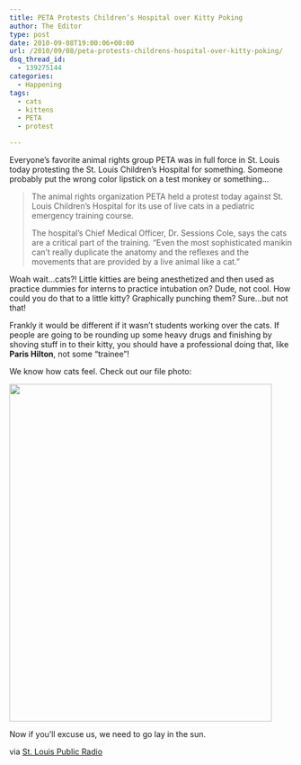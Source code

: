 ```yaml
---
title: PETA Protests Children’s Hospital over Kitty Poking
author: The Editor
type: post
date: 2010-09-08T19:00:06+00:00
url: /2010/09/08/peta-protests-childrens-hospital-over-kitty-poking/
dsq_thread_id:
  - 139275144
categories:
  - Happening
tags:
  - cats
  - kittens
  - PETA
  - protest

---
```

[<img class="alignright size-full wp-image-6669" title="Back Camera" src="http://media.punchingkitty.com/wordpress/2010/09/IMG_0869.jpg?filter=polaroid&w=250" alt="" />][1]Everyone&#8217;s favorite animal rights group PETA was in full force in St. Louis today protesting the St. Louis Children&#8217;s Hospital for something. Someone probably put the wrong color lipstick on a test monkey or something&#8230;

> The animal rights organization PETA held a protest today against St. Louis Children&#8217;s Hospital for its use of live cats in a pediatric emergency training course.
> 
> The hospital&#8217;s Chief Medical Officer, Dr. Sessions Cole, says the cats are a critical part of the training. &#8220;Even the most sophisticated manikin can&#8217;t really duplicate the anatomy and the reflexes and the movements that are provided by a live animal like a cat.&#8221;

Woah wait&#8230;cats?! Little kitties are being anesthetized and then used as practice dummies for interns to practice intubation on? Dude, not cool. How could you do that to a little kitty? Graphically punching them? Sure&#8230;but not that!

Frankly it would be different if it wasn&#8217;t students working over the cats. If people are going to be rounding up some heavy drugs and finishing by shoving stuff in to their kitty, you should have a professional doing that, like **Paris Hilton**, not some &#8220;trainee&#8221;!

We know how cats feel. Check out our file photo:

[<img class="aligncenter size-full wp-image-6671" title="our editor" src="http://media.punchingkitty.com/wordpress/2010/09/gL3NP.jpeg" alt="" width="467" height="600" />][2]

Now if you&#8217;ll excuse us, we need to go lay in the sun.

via <a href="http://www.publicbroadcasting.net/kwmu/news.newsmain/article/0/0/1681568/Science/PETA.protests.use.of.live.cats.by.St..Louis.Children's.Hospital" target="_blank">St. Louis Public Radio</a>

 [1]: http://media.punchingkitty.com/wordpress/2010/09/IMG_0869.jpg
 [2]: http://media.punchingkitty.com/wordpress/2010/09/gL3NP.jpeg